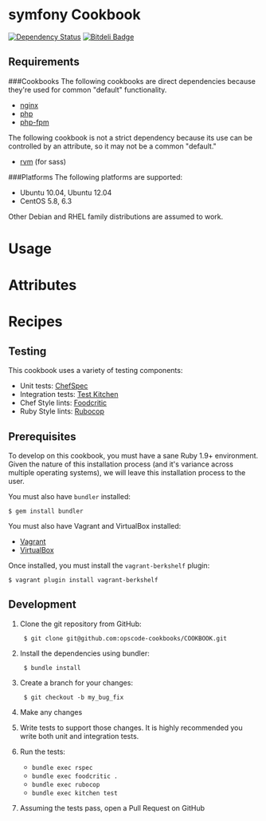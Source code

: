 # symfony Cookbook

[![Dependency Status](https://gemnasium.com/chewbacco/symfony-cookbook.png)](https://gemnasium.com/chewbacco/symfony-cookbook) [![Bitdeli Badge](https://d2weczhvl823v0.cloudfront.net/chewbacco/symfony-cookbook/trend.png)](https://bitdeli.com/free "Bitdeli Badge")

## Requirements

###Cookbooks
The following cookbooks are direct dependencies because they're used for common "default" functionality.

- [nginx](https://github.com/opscode-cookbooks/nginx)
- [php](https://github.com/opscode-cookbooks/php) 
- [php-fpm](https://github.com/yevgenko/cookbook-php-fpm)

The following cookbook is not a strict dependency because its use can be controlled by an attribute, so it may not be a common "default."
- [rvm](https://github.com/opscode-cookbooks/nginx) (for sass)

###Platforms
The following platforms are supported:

- Ubuntu 10.04, Ubuntu 12.04
- CentOS 5.8, 6.3

Other Debian and RHEL family distributions are assumed to work.

# Usage

# Attributes

# Recipes


## Testing

This cookbook uses a variety of testing components:

- Unit tests: [ChefSpec](https://github.com/acrmp/chefspec)
- Integration tests: [Test Kitchen](https://github.com/opscode/test-kitchen)
- Chef Style lints: [Foodcritic](https://github.com/acrmp/foodcritic)
- Ruby Style lints: [Rubocop](https://github.com/bbatsov/rubocop)


Prerequisites
-------------
To develop on this cookbook, you must have a sane Ruby 1.9+ environment. Given the nature of this installation process (and it's variance across multiple operating systems), we will leave this installation process to the user.

You must also have `bundler` installed:

    $ gem install bundler

You must also have Vagrant and VirtualBox installed:

- [Vagrant](https://vagrantup.com)
- [VirtualBox](https://virtualbox.org)

Once installed, you must install the `vagrant-berkshelf` plugin:

    $ vagrant plugin install vagrant-berkshelf


Development
-----------
1. Clone the git repository from GitHub:

        $ git clone git@github.com:opscode-cookbooks/COOKBOOK.git

2. Install the dependencies using bundler:

        $ bundle install

3. Create a branch for your changes:

        $ git checkout -b my_bug_fix

4. Make any changes
5. Write tests to support those changes. It is highly recommended you write both unit and integration tests.
6. Run the tests:
    - `bundle exec rspec`
    - `bundle exec foodcritic .`
    - `bundle exec rubocop`
    - `bundle exec kitchen test`

7. Assuming the tests pass, open a Pull Request on GitHub